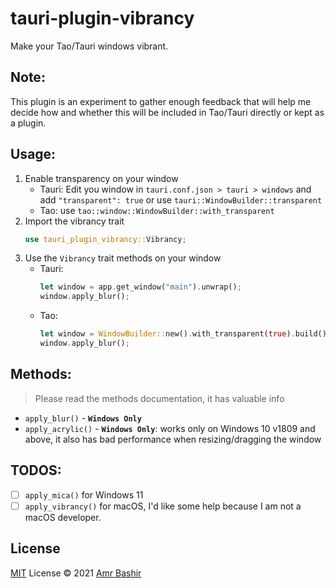 # tauri-plugin-vibrancy
 Make your Tao/Tauri windows vibrant.

## Note:

 This plugin is an experiment to gather enough feedback that will help me
 decide how and whether this will be included in Tao/Tauri directly or kept as a plugin.

## Usage:

1. Enable transparency on your window
    - Tauri: Edit you window in `tauri.conf.json > tauri > windows` and add `"transparent": true`
    or use `tauri::WindowBuilder::transparent`
    - Tao: use `tao::window::WindowBuilder::with_transparent`
2. Import the vibrancy trait
    ```rs
    use tauri_plugin_vibrancy::Vibrancy;
    ```
3. Use the `Vibrancy` trait methods on your window
    - Tauri:
        ```rs
        let window = app.get_window("main").unwrap();
        window.apply_blur();
        ```
    - Tao:
        ```rs
        let window = WindowBuilder::new().with_transparent(true).build().unwrap();
        window.apply_blur();
        ```
## Methods:
> Please read the methods documentation, it has valuable info
- `apply_blur()` - **`Windows Only`**
- `apply_acrylic()` - **`Windows Only`**: works only on Windows 10 v1809 and above, it also has bad performance when resizing/dragging the window

## TODOS:
- [ ] `apply_mica()` for Windows 11
- [ ] `apply_vibrancy()` for macOS, I'd like some help because I am not a macOS developer.

## License
[MIT](./LICENSE) License © 2021 [Amr Bashir](https://github.com/amrbashir)
